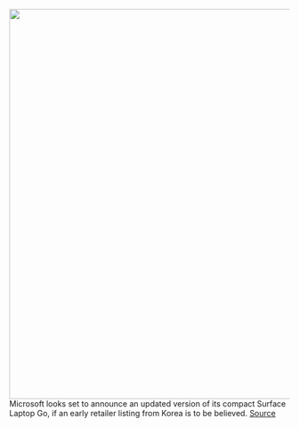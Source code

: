 <img src='https://cdn.vox-cdn.com/thumbor/QncQ65Nl5qUUQMIhjbmw9lAwgCU=/0x0:666x444/1200x800/filters:focal(280x169:386x275)/cdn.vox-cdn.com/uploads/chorus_image/image/70926287/Screen_Shot_2022_05_31_at_10.22.24_AM.0.jpg' width='700px' /><br/>
Microsoft looks set to announce an updated version of its compact Surface Laptop Go, if an early retailer listing from Korea is to be believed.
<a href='https://www.theverge.com/2022/5/31/23148178/microsoft-surface-laptop-go-2-korean-retailer-leak'> Source <a/>